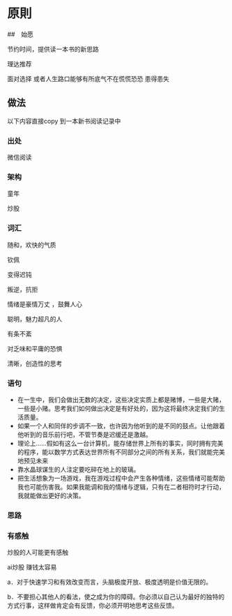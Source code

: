 # 原則

##　始愿

节约时间，提供读一本书的新思路

理达推荐

面对选择 或者人生路口能够有所底气不在慌慌恐恐 患得患失

## 做法

以下内容直接copy 到一本新书阅读记录中

###  出处

微信阅读

### 架构

童年

炒股



### 词汇

随和，欢快的气质

钦佩

变得迟钝

叛逆，抗拒

情绪是豪情万丈 ，鼓舞人心

聪明，魅力超凡的人

有条不紊

对乏味和平庸的恐惧

清晰，创造性的思考



### 语句

* 在一生中，我们会做出无数的决定，这些决定实质上都是赌博，一些是大赌，一些是小赌。思考我们如何做出决定是有好处的，因为这将最终决定我们的生活质量。
* 如果一个人和同伴的步调不一致，也许因为他听到的是不同的鼓点。让他跟着他听到的音乐前行吧，不管节奏是迟缓还是激越。
* 理论上……假如有这么一台计算机，能存储世界上所有的事实，同时拥有完美的程序，能以数学方式表达世界所有不同部分之间的所有关系，我们就能完美地预见未来
* 靠水晶球谋生的人注定要吃碎在地上的玻璃。
* 把生活想象为一场游戏，我在游戏过程中会产生各种情绪，这些情绪可能帮助我也可能伤害我。如果我能调和我的情绪与逻辑，只有在二者相符时才行动，我就能做出更好的决策。

### 思路



### 有感触

炒股的人可能更有感触

ai炒股 赚钱太容易



a．对于快速学习和有效改变而言，头脑极度开放、极度透明是价值无限的。

b．不要担心其他人的看法，使之成为你的障碍。你必须以自己认为最好的独特的方式行事，这样做肯定会有反馈，你必须开明地思考这些反馈。
